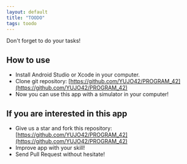 ```yaml
---
layout: default
title: "TOODO"
tags: toodo
---
```


Don't forget to do your tasks!

## How to use

- Install Android Studio or Xcode in your computer.
- Clone git repository: [https://github.com/YUJO42/PROGRAM_42](https://github.com/YUJO42/PROGRAM_42)
- Now you can use this app with a simulator in your computer!

## If you are interested in this app

- Give us a star and fork this repository: [https://github.com/YUJO42/PROGRAM_42](https://github.com/YUJO42/PROGRAM_42)
- Improve app with your skill!
- Send Pull Request without hesitate!
